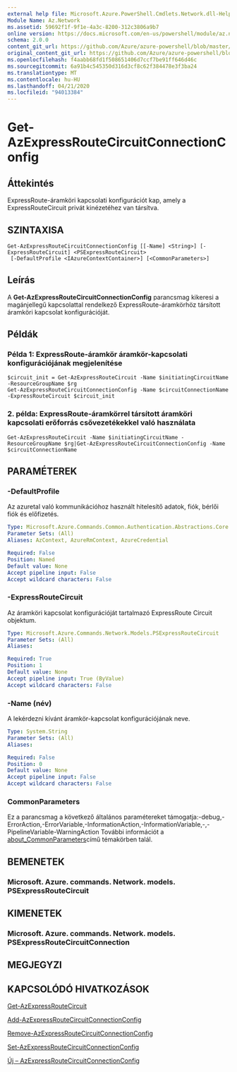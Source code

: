 ```yaml
---
external help file: Microsoft.Azure.PowerShell.Cmdlets.Network.dll-Help.xml
Module Name: Az.Network
ms.assetid: 59692f1f-9f1e-4a3c-8200-312c3806a9b7
online version: https://docs.microsoft.com/en-us/powershell/module/az.network/get-azexpressroutecircuitconnectionconfig
schema: 2.0.0
content_git_url: https://github.com/Azure/azure-powershell/blob/master/src/Network/Network/help/Get-AzExpressRouteCircuitConnectionConfig.md
original_content_git_url: https://github.com/Azure/azure-powershell/blob/master/src/Network/Network/help/Get-AzExpressRouteCircuitConnectionConfig.md
ms.openlocfilehash: f4aabb68fd1f508651406d7ccf7be91ff646d46c
ms.sourcegitcommit: 6a91b4c545350d316d3cf8c62f384478e3f3ba24
ms.translationtype: MT
ms.contentlocale: hu-HU
ms.lasthandoff: 04/21/2020
ms.locfileid: "94013384"
---
```

# Get-AzExpressRouteCircuitConnectionConfig

## Áttekintés
ExpressRoute-áramköri kapcsolati konfigurációt kap, amely a ExpressRouteCircuit privát kinézetéhez van társítva.

## SZINTAXISA

```
Get-AzExpressRouteCircuitConnectionConfig [[-Name] <String>] [-ExpressRouteCircuit] <PSExpressRouteCircuit>
 [-DefaultProfile <IAzureContextContainer>] [<CommonParameters>]
```

## Leírás
A **Get-AzExpressRouteCircuitConnectionConfig** parancsmag kikeresi a magánjellegű kapcsolattal rendelkező ExpressRoute-áramkörhöz társított áramköri kapcsolat konfigurációját.

## Példák

### Példa 1: ExpressRoute-áramkör áramkör-kapcsolati konfigurációjának megjelenítése
```
$circuit_init = Get-AzExpressRouteCircuit -Name $initiatingCircuitName -ResourceGroupName $rg
Get-AzExpressRouteCircuitConnectionConfig -Name $circuitConnectionName -ExpressRouteCircuit $circuit_init
```

### 2. példa: ExpressRoute-áramkörrel társított áramköri kapcsolati erőforrás csővezetékekkel való használata
```
Get-AzExpressRouteCircuit -Name $initiatingCircuitName -ResourceGroupName $rg|Get-AzExpressRouteCircuitConnectionConfig -Name $circuitConnectionName
```

## PARAMÉTEREK

### -DefaultProfile
Az azuretal való kommunikációhoz használt hitelesítő adatok, fiók, bérlői fiók és előfizetés.

```yaml
Type: Microsoft.Azure.Commands.Common.Authentication.Abstractions.Core.IAzureContextContainer
Parameter Sets: (All)
Aliases: AzContext, AzureRmContext, AzureCredential

Required: False
Position: Named
Default value: None
Accept pipeline input: False
Accept wildcard characters: False
```

### -ExpressRouteCircuit
Az áramköri kapcsolat konfigurációját tartalmazó ExpressRoute Circuit objektum.

```yaml
Type: Microsoft.Azure.Commands.Network.Models.PSExpressRouteCircuit
Parameter Sets: (All)
Aliases:

Required: True
Position: 1
Default value: None
Accept pipeline input: True (ByValue)
Accept wildcard characters: False
```

### -Name (név)
A lekérdezni kívánt áramkör-kapcsolat konfigurációjának neve.

```yaml
Type: System.String
Parameter Sets: (All)
Aliases:

Required: False
Position: 0
Default value: None
Accept pipeline input: False
Accept wildcard characters: False
```

### CommonParameters
Ez a parancsmag a következő általános paramétereket támogatja:-debug,-ErrorAction,-ErrorVariable,-InformationAction,-InformationVariable,-,-PipelineVariable-WarningAction További információt a [about_CommonParameters](http://go.microsoft.com/fwlink/?LinkID=113216)című témakörben talál.

## BEMENETEK

### Microsoft. Azure. commands. Network. models. PSExpressRouteCircuit

## KIMENETEK

### Microsoft. Azure. commands. Network. models. PSExpressRouteCircuitConnection

## MEGJEGYZI

## KAPCSOLÓDÓ HIVATKOZÁSOK

[Get-AzExpressRouteCircuit](Get-AzExpressRouteCircuit.md)

[Add-AzExpressRouteCircuitConnectionConfig](Add-AzExpressRouteCircuitConnectionConfig.md)

[Remove-AzExpressRouteCircuitConnectionConfig](Remove-AzExpressRouteCircuitConnectionConfig.md)

[Set-AzExpressRouteCircuitConnectionConfig](Set-AzExpressRouteCircuitConnectionConfig.md)

[Új – AzExpressRouteCircuitConnectionConfig](New-AzExpressRouteCircuitConnectionConfig.md)